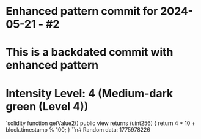 ﻿# Enhanced pattern commit for 2024-05-21 - #2
# This is a backdated commit with enhanced pattern
# Intensity Level: 4 (Medium-dark green (Level 4))
`solidity
function getValue2() public view returns (uint256) {
    return 4 * 10 + block.timestamp % 100;
}
``n# Random data: 1775978226

